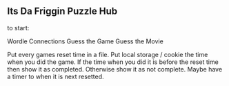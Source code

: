 ## Its Da Friggin Puzzle Hub

to start:

Wordle
Connections
Guess the Game
Guess the Movie

Put every games reset time in a file.
Put local storage / cookie the time when you did the game.
If the time when you did it is before the reset time then show it as completed.
Otherwise show it as not complete.
Maybe have a timer to when it is next resetted.
